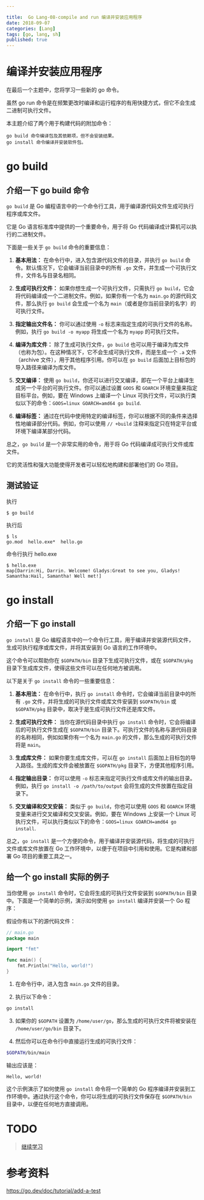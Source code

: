 ```yaml
---

title:  Go Lang-08-compile and run 编译并安装应用程序
date: 2018-09-07
categories: [Lang]
tags: [go, lang, sh]
published: true
---
```



# 编译并安装应用程序

在最后一个主题中，您将学习一些新的 go 命令。 

虽然 go run 命令是在频繁更改时编译和运行程序的有用快捷方式，但它不会生成二进制可执行文件。

本主题介绍了两个用于构建代码的附加命令：

```
go build 命令编译包及其依赖项，但不会安装结果。
go install 命令编译并安装软件包。
```

# go build

## 介绍一下 go build 命令

`go build` 是 Go 编程语言中的一个命令行工具，用于编译源代码文件生成可执行程序或库文件。

它是 Go 语言标准库中提供的一个重要命令，用于将 Go 代码编译成计算机可以执行的二进制文件。

下面是一些关于 `go build` 命令的重要信息：

1. **基本用法：** 在命令行中，进入包含源代码文件的目录，并执行 `go build` 命令。默认情况下，它会编译当前目录中的所有 `.go` 文件，并生成一个可执行文件，文件名与目录名相同。

2. **生成可执行文件：** 如果你想生成一个可执行文件，只需执行 `go build`，它会将代码编译成一个二进制文件。例如，如果你有一个名为 `main.go` 的源代码文件，那么执行 `go build` 会生成一个名为 `main`（或者是你当前目录的名字）的可执行文件。

3. **指定输出文件名：** 你可以通过使用 `-o` 标志来指定生成的可执行文件的名称。例如，执行 `go build -o myapp` 将生成一个名为 `myapp` 的可执行文件。

4. **编译为库文件：** 除了生成可执行文件，`go build` 也可以用于编译为库文件（也称为包）。在这种情况下，它不会生成可执行文件，而是生成一个 `.a` 文件（archive 文件），用于其他程序引用。你可以在 `go build` 后面加上目标包的导入路径来编译为库文件。

5. **交叉编译：** 使用 `go build`，你还可以进行交叉编译，即在一个平台上编译生成另一个平台的可执行文件。你可以通过设置 `GOOS` 和 `GOARCH` 环境变量来指定目标平台。例如，要在 Windows 上编译一个 Linux 可执行文件，可以执行类似以下的命令：`GOOS=linux GOARCH=amd64 go build`.

6. **编译标签：** 通过在代码中使用特定的编译标签，你可以根据不同的条件来选择性地编译部分代码。例如，你可以使用 `// +build` 注释来指定只在特定平台或环境下编译某部分代码。

总之，`go build` 是一个非常实用的命令，用于将 Go 代码编译成可执行文件或库文件。

它的灵活性和强大功能使得开发者可以轻松地构建和部署他们的 Go 项目。

## 测试验证

执行 

```
$ go build
```

执行后

```
$ ls
go.mod  hello.exe*  hello.go
```

命令行执行 hello.exe

```
$ hello.exe
map[Darrin:Hi, Darrin. Welcome! Gladys:Great to see you, Gladys! Samantha:Hail, Samantha! Well met!]
```

# go install

## 介绍一下 go install

`go install` 是 Go 编程语言中的一个命令行工具，用于编译并安装源代码文件，生成可执行程序或库文件，并将其安装到 Go 语言的工作环境中。

这个命令可以帮助你在 `$GOPATH/bin` 目录下生成可执行文件，或在 `$GOPATH/pkg` 目录下生成库文件，使得这些文件可以在任何地方被调用。

以下是关于 `go install` 命令的一些重要信息：

1. **基本用法：** 在命令行中，执行 `go install` 命令时，它会编译当前目录中的所有 `.go` 文件，并将生成的可执行文件或库文件安装到 `$GOPATH/bin` 或 `$GOPATH/pkg` 目录中，取决于是生成可执行文件还是库文件。

2. **生成可执行文件：** 当你在源代码目录中执行 `go install` 命令时，它会将编译后的可执行文件生成在 `$GOPATH/bin` 目录下。可执行文件的名称与源代码目录的名称相同，例如如果你有一个名为 `main.go` 的文件，那么生成的可执行文件将是 `main`。

3. **生成库文件：** 如果你要生成库文件，可以在 `go install` 后面加上目标包的导入路径。生成的库文件会被放置在 `$GOPATH/pkg` 目录下，方便其他程序引用。

4. **指定输出目录：** 你可以使用 `-o` 标志来指定可执行文件或库文件的输出目录。例如，执行 `go install -o /path/to/output` 会将生成的文件放置在指定目录下。

5. **交叉编译和交叉安装：** 类似于 `go build`，你也可以使用 `GOOS` 和 `GOARCH` 环境变量来进行交叉编译和交叉安装。例如，要在 Windows 上安装一个 Linux 可执行文件，可以执行类似以下的命令：`GOOS=linux GOARCH=amd64 go install`.

总之，`go install` 是一个方便的命令，用于编译并安装源代码，将生成的可执行文件或库文件放置在 Go 工作环境中，以便于在项目中引用和使用。它是构建和部署 Go 项目的重要工具之一。

## 给一个 go install 实际的例子

当你使用 `go install` 命令时，它会将生成的可执行文件安装到 `$GOPATH/bin` 目录中。下面是一个简单的示例，演示如何使用 `go install` 编译并安装一个 Go 程序：

假设你有以下的源代码文件：

```go
// main.go
package main

import "fmt"

func main() {
    fmt.Println("Hello, world!")
}
```

1. 在命令行中，进入包含 `main.go` 文件的目录。

2. 执行以下命令：

```sh
go install
```

3. 如果你的 `$GOPATH` 设置为 `/home/user/go`，那么生成的可执行文件将被安装在 `/home/user/go/bin` 目录下。

4. 然后你可以在命令行中直接运行生成的可执行文件：

```sh
$GOPATH/bin/main
```

输出应该是：

```
Hello, world!
```

这个示例演示了如何使用 `go install` 命令将一个简单的 Go 程序编译并安装到工作环境中。通过执行这个命令，你可以将生成的可执行文件保存在 `$GOPATH/bin` 目录中，以便在任何地方直接调用。

# TODO

> [继续学习](https://go.dev/doc/tutorial/)

# 参考资料

https://go.dev/doc/tutorial/add-a-test

